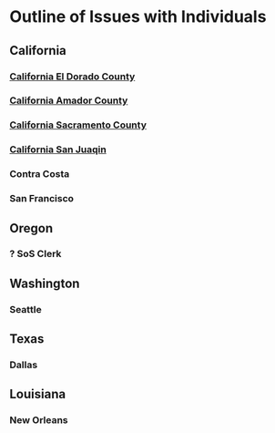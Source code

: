 # Outline of Issues with Individuals

## California

### [California El Dorado County](CAElDo/README.md)

### [California Amador County](CAAmador/README.md)

### [California Sacramento County](CASac/README.md)

### [California San Juaqin](../CA/SanJuaqAmador-NativeLands/San_Juaqi-dor.md)

### Contra Costa

### San Francisco

## Oregon

### ? SoS Clerk

## Washington

### Seattle

## Texas

### Dallas

## Louisiana

### New Orleans
